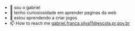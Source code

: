 - 👋 sou o gabriel
- 👀  tenho curiosiosidade em aprender paginas da web 
- 🌱 estou aprendendo a criar jogos
- 📫 How to reach me gabriel.franca.silva11@escola.pr.gov.br


<!---
bielgotoso/bielgotoso is a ✨ special ✨ repository because its `README.md` (this file) appears on your GitHub profile.
You can click the Preview link to take a look at your changes.
--->
 
